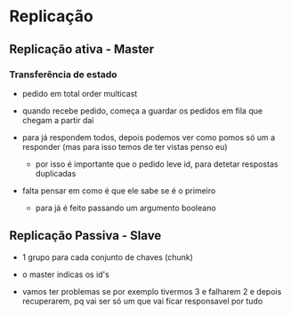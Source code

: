 # Replicação

## Replicação ativa - Master

### Transferência de estado

- pedido em total order multicast

- quando recebe pedido, começa a guardar os pedidos em fila que chegam a partir daí

- para já respondem todos, depois podemos ver como pomos só um a responder (mas para isso temos de ter vistas penso eu)
    - por isso é importante que o pedido leve id, para detetar respostas duplicadas

- falta pensar em como é que ele sabe se é o primeiro
    - para já é feito passando um argumento booleano

## Replicação Passiva - Slave

- 1 grupo para cada conjunto de chaves (chunk)

- o master indicas os id's

- vamos ter problemas se por exemplo tivermos 3 e falharem 2 e depois recuperarem, pq vai ser só um que vai ficar responsavel por tudo